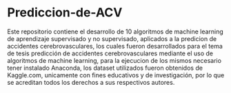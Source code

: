 # Prediccion-de-ACV
Este repositorio contiene el desarrollo de 10 algoritmos de machine learning de aprendizaje supervisado y no supervisado, aplicados a la predicion de accidentes cerebrovasculares,
los cuales fueron desarrollados para el tema de tesis predicción de accidentes cerebrovasculares mediante el uso de algoritmos de machine learning, para la ejecucion de los mismos 
necesario tener instalado Anaconda, los dataset utilizados fueron obtenidos de Kaggle.com, unicamente con fines educativos y de investigación, por lo que se acreditan todos los 
derechos a sus respectivos autores.

